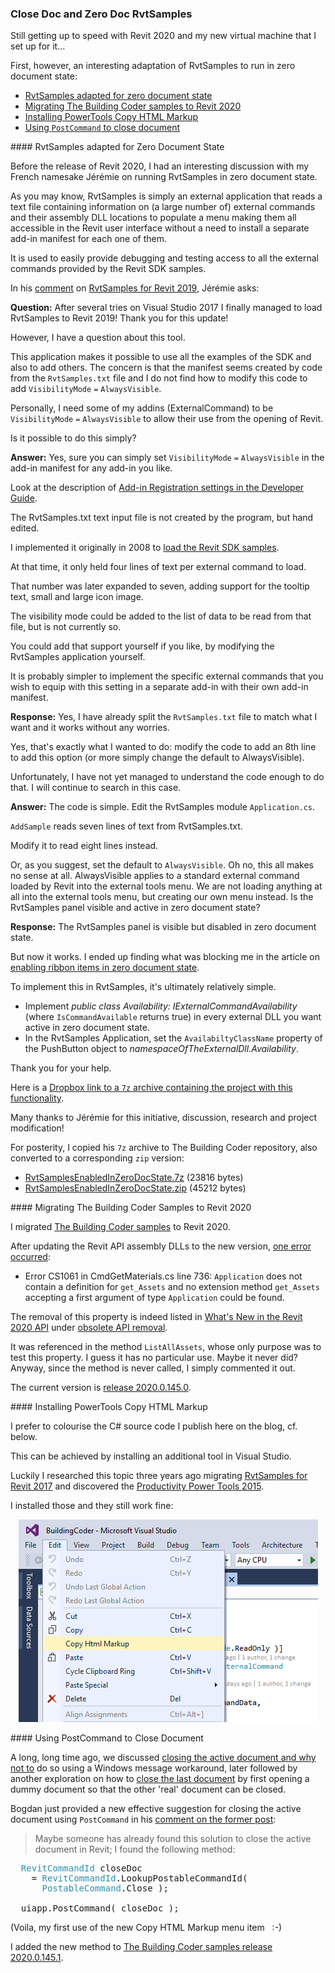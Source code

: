 <head>
<meta http-equiv="Content-Type" content="text/html; charset=utf-8">
<link rel="stylesheet" type="text/css" href="bc.css">
<script src="https://cdn.rawgit.com/google/code-prettify/master/loader/run_prettify.js" type="text/javascript"></script>
<script src="https://cdn.rawgit.com/google/code-prettify/master/loader/run_prettify.js" type="text/javascript"></script>

</head>

<!---
  
twitter:

Close document, zero-doc RvtSamples and TBC samples for Revit 2020 and the #RevitAPI @AutodeskForge @AutodeskRevit #bim #DynamoBim #ForgeDevCon http://bit.ly/zerodocsamples

Still getting up to speed with Revit 2020 and my new virtual machine that I set up for it...
First, however, an interesting adaptation of RvtSamples to run in zero document state
&ndash; RvtSamples adapted for zero document state
&ndash; Migrating The Building Coder samples to Revit 2020
&ndash; Installing PowerTools Copy HTML Markup
&ndash; Using <code>PostCommand</code> to close document...

linkedin:


-->

### Close Doc and Zero Doc RvtSamples 

Still getting up to speed with Revit 2020 and my new virtual machine that I set up for it...

First, however, an interesting adaptation of RvtSamples to run in zero document state:

- [RvtSamples adapted for zero document state](#2) 
- [Migrating The Building Coder samples to Revit 2020](#3) 
- [Installing PowerTools Copy HTML Markup](#4) 
- [Using `PostCommand` to close document](#5) 


####<a name="2"></a> RvtSamples adapted for Zero Document State

Before the release of Revit 2020, I had an interesting discussion with my French namesake Jérémie on running RvtSamples in zero document state.

As you may know, RvtSamples is simply an external application that reads a text file containing information on (a large number of) external commands and their assembly DLL locations to populate a menu making them all accessible in the Revit user interface without a need to install a separate add-in manifest for each one of them.

It is used to easily provide debugging and testing access to all the external commands provided by the Revit SDK samples.

In his [comment](https://thebuildingcoder.typepad.com/blog/2018/04/rvtsamples-2019.html#comment-4399937612)
on [RvtSamples for Revit 2019](https://thebuildingcoder.typepad.com/blog/2018/04/rvtsamples-2019.html#comment-4399937612),
Jérémie asks:

**Question:** After several tries on Visual Studio 2017 I finally managed to load RvtSamples to Revit 2019! Thank you for this update!

However, I have a question about this tool.

This application makes it possible to use all the examples of the SDK and also to add others.
The concern is that the manifest seems created by code from the `RvtSamples.txt` file and I do not find how to modify this code to add `VisibilityMode` `=` `AlwaysVisible`.

Personally, I need some of my addins (ExternalCommand) to be `VisibilityMode` `=` `AlwaysVisible` to allow their use from the opening of Revit.

Is it possible to do this simply?

**Answer:** Yes, sure you can simply set `VisibilityMode` `=` `AlwaysVisible` in the add-in manifest for any add-in you like.

Look at the description
of [Add-in Registration settings in the Developer Guide](http://help.autodesk.com/view/RVT/2019/ENU/?guid=Revit_API_Revit_API_Developers_Guide_Introduction_Add_In_Integration_Add_in_Registration_html).

The RvtSamples.txt text input file is not created by the program, but hand edited.

I implemented it originally in 2008 to [load the Revit SDK samples](https://thebuildingcoder.typepad.com/blog/2008/09/loading-sdk-sam.html).

At that time, it only held four lines of text per external command to load.

That number was later expanded to seven, adding support for the tooltip text, small and large icon image.

The visibility mode could be added to the list of data to be read from that file, but is not currently so.

You could add that support yourself if you like, by modifying the RvtSamples application yourself.

It is probably simpler to implement the specific external commands that you wish to equip with this setting in a separate add-in with their own add-in manifest.

**Response:** Yes, I have already split the `RvtSamples.txt` file to match what I want and it works without any worries.

Yes, that's exactly what I wanted to do: modify the code to add an 8th line to add this option (or more simply change the default to AlwaysVisible).

Unfortunately, I have not yet managed to understand the code enough to do that. I will continue to search in this case.

**Answer:** The code is simple. Edit the RvtSamples module `Application.cs`.

`AddSample` reads seven lines of text from RvtSamples.txt.

Modify it to read eight lines instead.

Or, as you suggest, set the default to `AlwaysVisible`. Oh no, this all makes no sense at all. AlwaysVisible applies to a standard external command loaded by Revit into the external tools menu. We are not loading anything at all into the external tools menu, but creating our own menu instead. Is the RvtSamples panel visible and active in zero document state?

**Response:** The RvtSamples panel is visible but disabled in zero document state.

But now it works. I ended up finding what was blocking me in the article
on [enabling ribbon items in zero document state](http://thebuildingcoder.typepad.com/blog/2011/02/enable-ribbon-items-in-zero-document-state.html).

To implement this in RvtSamples, it's ultimately relatively simple.

- Implement *public class Availability: IExternalCommandAvailability* (where `IsCommandAvailable` returns true) in every external DLL you want active in zero document state.
- In the RvtSamples Application, set the `AvailabiltyClassName` property of the PushButton object to *namespaceOfTheExternalDll.Availability*.

Thank you for your help.

Here is a [Dropbox link to a `7z` archive containing the project with this functionality](https://www.dropbox.com/s/j0dk8ifvw83l0n6/RvtSamplesMod.7z?dl=0).

Many thanks to Jérémie for this initiative, discussion, research and project modification!

For posterity, I copied his `7z` archive to The Building Coder repository, also converted to a corresponding `zip` version:

- [RvtSamplesEnabledInZeroDocState.7z](zip/RvtSamplesEnabledInZeroDocState.7z) (23816 bytes)
- [RvtSamplesEnabledInZeroDocState.zip](zip/RvtSamplesEnabledInZeroDocState.zip) (45212 bytes)


####<a name="3"></a> Migrating The Building Coder Samples to Revit 2020

I migrated [The Building Coder samples](https://github.com/jeremytammik/the_building_coder_samples) to Revit 2020.

After updating the Revit API assembly DLLs to the new version,
[one error occurred](zip/tbc_samples_errors_warnings_1.txt):

- Error CS1061 in CmdGetMaterials.cs line 736: `Application` does not contain a definition for `get_Assets` and no extension method `get_Assets` accepting a first argument of type `Application` could be found.

The removal of this property is indeed listed
in [What's New in the Revit 2020 API](https://thebuildingcoder.typepad.com/blog/2019/04/whats-new-in-the-revit-2020-api.html)
under [obsolete API removal](https://thebuildingcoder.typepad.com/blog/2019/04/whats-new-in-the-revit-2020-api.html#4.1.6).

It was referenced in the method `ListAllAssets`, whose only purpose was to test this property.
I guess it has no particular use.
Maybe it never did?
Anyway, since the method is never called, I simply commented it out.

The current version is [release 2020.0.145.0](https://github.com/jeremytammik/the_building_coder_samples/releases/tag/2020.0.145.0).

####<a name="4"></a> Installing PowerTools Copy HTML Markup

I prefer to colourise the C# source code I publish here on the blog, cf. below.

This can be achieved by installing an additional tool in Visual Studio.

Luckily I researched this topic three years ago
migrating [RvtSamples for Revit 2017](http://thebuildingcoder.typepad.com/blog/2016/04/rvtsamples-for-revit-2017.html) and
discovered
the [Productivity Power Tools 2015](https://visualstudiogallery.msdn.microsoft.com/34ebc6a2-2777-421d-8914-e29c1dfa7f5d).

I installed those and they still work fine:

<center>
<img src="img/visual_studio_2015_copy_html_markup_2.png" alt="Copy Html Markup menu entry" width="479">
</center>


####<a name="5"></a> Using PostCommand to Close Document

A long, long time ago, we discussed [closing the active document and why not to](https://thebuildingcoder.typepad.com/blog/2010/10/closing-the-active-document-and-why-not-to.html) do
so using a Windows message workaround, later followed by another exploration on how
to [close the last document](https://thebuildingcoder.typepad.com/blog/2012/12/closing-the-active-document.html) by
first opening a dummy document so that the other 'real' document can be closed.

Bogdan just provided a new effective suggestion for closing the active document using `PostCommand` in
his [comment on the former post](https://thebuildingcoder.typepad.com/blog/2010/10/closing-the-active-document-and-why-not-to.html#comment-4435756188):

> Maybe someone has already found this solution to close the active document in Revit; I found the following method:

<pre class="code">
&nbsp;&nbsp;<span style="color:#2b91af;">RevitCommandId</span>&nbsp;closeDoc
&nbsp;&nbsp;&nbsp;&nbsp;=&nbsp;<span style="color:#2b91af;">RevitCommandId</span>.LookupPostableCommandId(
&nbsp;&nbsp;&nbsp;&nbsp;&nbsp;&nbsp;<span style="color:#2b91af;">PostableCommand</span>.Close&nbsp;);
 
&nbsp;&nbsp;uiapp.PostCommand(&nbsp;closeDoc&nbsp;);
</pre>

(Voila, my first use of the new Copy HTML Markup menu item &nbsp; :-)

I added the new method
to [The Building Coder samples release 2020.0.145.1](https://github.com/jeremytammik/the_building_coder_samples/releases/tag/2020.0.145.1).
